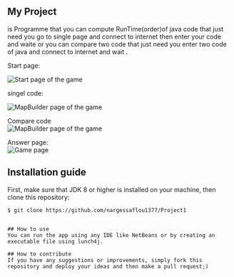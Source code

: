 ## My Project
is Programme that you can compute RunTime(order)of java code that just need you go to single page and connect to internet then enter your code and waite or you can compare two code that just need you enter two code of java and connect to internet and wait .

Start page:

<img alt='Start page of the game' style='display:block; margin:auto;' src='http://uupload.ir/files/aes4_capture.png' />

singel code:

<img alt='MapBuilder page of the game' style='display:block; margin:auto;' src='http://uupload.ir/files/b4sr_2.png' />

Compare code
<img alt='MapBuilder page of the game' style='display:block; margin:auto;' src='http://uupload.ir/files/s0gr_3.png' />

Answer page:
<img alt='Game page' style='display:block; margin:auto;' src='http://uupload.ir/files/yg0h_4.png' />

## Installation guide
First, make sure that JDK 8 or higher is installed on your machine, then clone this repository:
```
$ git clone https://github.com/nargessaflou1377/Project1


## How to use
You can run the app using any IDE like NetBeans or by creating an executable file using lunch4j.

## How to contribute
If you have any suggestions or improvements, simply fork this repository and deploy your ideas and then make a pull request;)
